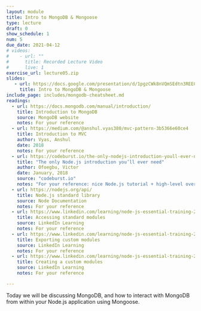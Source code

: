 ```yaml
---
layout: module
title: Intro to MongoDB & Mongoose
type: lecture
draft: 0
show_schedule: 1
num: 5
due_date: 2021-04-12
# videos: 
#    - url: ""
#      title: Recorded Lecture Video
#      live: 1
exercise_url: lecture05.zip
slides:
   - url: https://docs.google.com/presentation/d/1pgzCWk8nVQmSEdtn3REECHJhgP5vBZmRe0NnLZwJAxI/edit#slide=id.gc7c4494bf6_0_49
     title: Intro to MongoDB & Mongoose
include_page: includes/mongodb-cheatsheet.md
readings:
  - url: https://docs.mongodb.com/manual/introduction/
    title: Introduction to MongoDB
    source: MongoDB website
    notes: For your reference
  - url: https://medium.com/@anshul.vyas380/mvc-pattern-3b5366e60ce4
    title: Introduction to MVC
    author: Vyas, Anshul 
    date: 2018
    notes: For your reference
  - url: https://codeburst.io/the-only-nodejs-introduction-youll-ever-need-d969a47ef219
    title: "The only Node.js introduction you’ll ever need"
    author: Ofoegbu, Victor
    date: January, 2018
    source: "codeburst.io"
    notes: "For your reference: nice Node.js tutorial + high-level overview"
  - url: https://nodejs.org/api/
    title: Node.js standard library
    source: Node Documentation
    notes: For your reference
  - url: https://www.linkedin.com/learning/node-js-essential-training-2/core-modules
    title: Accessing standard modules
    source: LinkedIn Learning
    notes: For your reference
  - url: https://www.linkedin.com/learning/node-js-essential-training-2/export-custom-modules
    title: Exporting custom modules
    source: LinkedIn Learning
    notes: For your reference
  - url: https://www.linkedin.com/learning/node-js-essential-training-2/create-a-module
    title: Creating a custom modules
    source: LinkedIn Learning
    notes: For your reference

---
```


Today we will be discussing MongoDB, and how to interact with MongoDB from within your Node.js application using Mongoose.